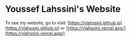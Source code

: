 # Youssef Lahssini's Website
To see my website, go to visit:
[https://ylahssini.github.io](https://ylahssini.github.io)
or
[https://ylahssini.vercel.app/](https://ylahssini.vercel.app/)
